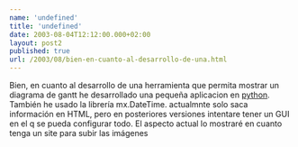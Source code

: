 ```yaml
---
name: 'undefined'
title: 'undefined'
date: 2003-08-04T12:12:00.000+02:00
layout: post2
published: true
url: /2003/08/bien-en-cuanto-al-desarrollo-de-una.html
---
```


Bien, en cuanto al desarrollo de una herramienta que permita mostrar un diagrama de gantt he desarrollado una pequeña aplicacion en [python](http://python.com). También he usado la librería mx.DateTime. actualmnte solo saca información en HTML, pero en posteriores versiones intentare tener un GUI en el q se pueda configurar todo. El aspecto actual lo mostraré en cuanto tenga un site para subir las imágenes